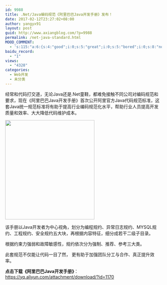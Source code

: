 ```yaml
---
id: 9988
title: .Net/Java编码规范《阿里巴巴Java开发手册》发布！
date: 2017-02-12T23:27:02+08:00
author: yangyx91
layout: post
guid: http://www.axiangblog.com/?p=9988
permalink: /net-java-standard.html
MOOD_COMMENT:
  - 's:115:"a:6:{s:4:"good";i:0;s:5:"great";i:0;s:5:"bored";i:0;s:8:"nonsense";i:0;s:13:"notunderstand";i:0;s:7:"passing";i:0;}";'
baidu_record:
  - "1"
views:
  - "4328"
categories:
  - Web开发
  - 未分类
---
```

经常和代码打交道，无论Java还是.Net童鞋，都难免接触不同公司对编码规范和要求，现在《阿里巴巴Java开发手册》首次公开阿里官方Java代码规范标准，这套Java统一规范标准将有助于提高行业编码规范化水平，帮助行业人员提高开发质量和效率、大大降低代码维护成本。

<a href="http://www.axiangblog.com/net-java-standard.html/java-standard" rel="attachment wp-att-9989" target="_blank"  rel="nofollow" ><img loading="lazy" class="aligncenter  wp-image-9989" src="http://www.axiangblog.com/wp-content/uploads/2017/02/java-standard.jpg" alt="" width="287" height="319" /></a>

该手册以Java开发者为中心视角，划分为编程规约、异常日志规约、MYSQL规约、工程规约、安全规约五大块，再根据内容特征，细分成若干二级子目录。

根据约束力强弱和故障敏感性，规约依次分为强制、推荐、参考三大类。

此套规范不仅能让代码一目了然， 更有助于加强团队分工与合作、真正提升效率。

**点击下载《阿里巴巴Java开发手册》**：<a href="https://yq.aliyun.com/attachment/download/?id=1170" target="_blank"  rel="nofollow" >https://yq.aliyun.com/attachment/download/?id=1170</a>